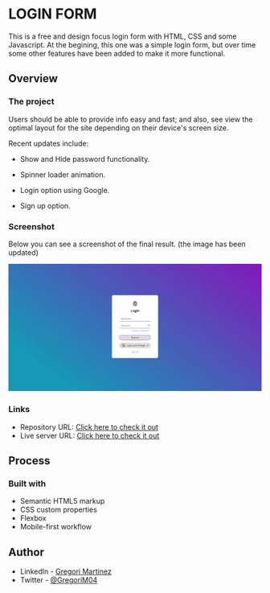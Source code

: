 # LOGIN FORM 

This is a free and design focus login form with HTML, CSS and some Javascript. At the begining, this one was a simple login form, but over time some other features have been added to make it more functional. 


## Overview

### The project

Users should be able to provide info easy and fast; and also, see view the optimal layout for the site depending on their device's screen size.

Recent updates include:

- Show and Hide password functionality.

- Spinner loader animation.

- Login option using Google.

- Sign up option.

### Screenshot

Below you can see a screenshot of the final result. (the image has been updated)

![](./images/Screenshot.png)

### Links

- Repository URL: [Click here to check it out](https://github.com/GregoriM04/login-form.git)
- Live server URL: [Click here to check it out](https://gregorim04.github.io/login-form/)

## Process

### Built with

- Semantic HTML5 markup
- CSS custom properties
- Flexbox
- Mobile-first workflow


## Author

- LinkedIn - [Gregori Martinez](https://www.linkedin.com/in/gregorim04/)
- Twitter - [@GregoriM04](https://twitter.com/GregoriM04)
